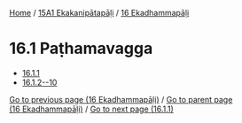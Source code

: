 
[Home](/) / [15A1 Ekakanipātapāḷi](...md) / [16 Ekadhammapāḷi](../15A1/16.md)

# 16.1 Paṭhamavagga

* [16.1.1](16.1/16.1.1.md)
* [16.1.2--10](16.1/16.1.2--10.md)

[Go to previous page (16 Ekadhammapāḷi)](../15A1/16.md) / [Go to parent page (16 Ekadhammapāḷi)](../15A1/16.md) / [Go to next page (16.1.1)](16.1/16.1.1.md)


